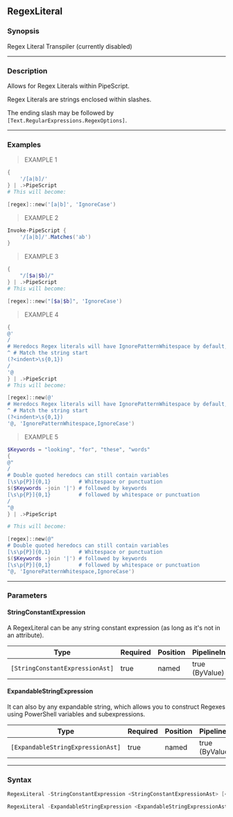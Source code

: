 RegexLiteral
------------

### Synopsis
Regex Literal Transpiler (currently disabled)

---

### Description

Allows for Regex Literals within PipeScript.

Regex Literals are strings enclosed within slashes.

The ending slash may be followed by ```[Text.RegularExpressions.RegexOptions]```.

---

### Examples
> EXAMPLE 1

```PowerShell
{
    '/[a|b]/'
} | .>PipeScript
# This will become:

[regex]::new('[a|b]', 'IgnoreCase')
```
> EXAMPLE 2

```PowerShell
Invoke-PipeScript {
    '/[a|b]/'.Matches('ab')
}
```
> EXAMPLE 3

```PowerShell
{
    "/[$a|$b]/"
} | .>PipeScript
# This will become:

[regex]::new("[$a|$b]", 'IgnoreCase')
```
> EXAMPLE 4

```PowerShell
{
@'
/
# Heredocs Regex literals will have IgnorePatternWhitespace by default, which allows comments
^ # Match the string start
(?<indent>\s{0,1})
/
'@
} | .>PipeScript
# This will become:

[regex]::new(@'
# Heredocs Regex literals will have IgnorePatternWhitespace by default, which allows comments
^ # Match the string start
(?<indent>\s{0,1})
'@, 'IgnorePatternWhitespace,IgnoreCase')
```
> EXAMPLE 5

```PowerShell
$Keywords = "looking", "for", "these", "words"
{
@"
/
# Double quoted heredocs can still contain variables
[\s\p{P}]{0,1}         # Whitespace or punctuation
$($Keywords -join '|') # followed by keywords
[\s\p{P}]{0,1}         # followed by whitespace or punctuation
/
"@
} | .>PipeScript

# This will become:

[regex]::new(@"
# Double quoted heredocs can still contain variables
[\s\p{P}]{0,1}         # Whitespace or punctuation
$($Keywords -join '|') # followed by keywords
[\s\p{P}]{0,1}         # followed by whitespace or punctuation
"@, 'IgnorePatternWhitespace,IgnoreCase')
```

---

### Parameters
#### **StringConstantExpression**
A RegexLiteral can be any string constant expression (as long as it's not in an attribute).

|Type                           |Required|Position|PipelineInput |
|-------------------------------|--------|--------|--------------|
|`[StringConstantExpressionAst]`|true    |named   |true (ByValue)|

#### **ExpandableStringExpression**
It can also by any expandable string, which allows you to construct Regexes using PowerShell variables and subexpressions.

|Type                             |Required|Position|PipelineInput |
|---------------------------------|--------|--------|--------------|
|`[ExpandableStringExpressionAst]`|true    |named   |true (ByValue)|

---

### Syntax
```PowerShell
RegexLiteral -StringConstantExpression <StringConstantExpressionAst> [<CommonParameters>]
```
```PowerShell
RegexLiteral -ExpandableStringExpression <ExpandableStringExpressionAst> [<CommonParameters>]
```
